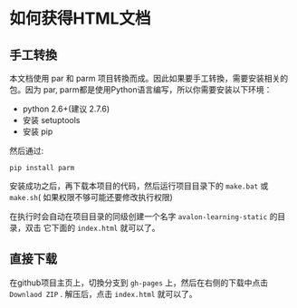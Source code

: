 # 如何获得HTML文档

## 手工转換

本文档使用 par 和 parm 项目转換而成。因此如果要手工转換，需要安装相关的包。因为
par, parm都是使用Python语言编写，所以你需要安装以下环境：

* python 2.6+(建议 2.7.6)
* 安装 setuptools
* 安装 pip

然后通过:

```
pip install parm
```

安装成功之后，再下载本项目的代码，然后运行项目目录下的 `make.bat` 或 `make.sh`(
如果权限不够可能还要修改执行权限)

在执行时会自动在项目目录的同级创建一个名字 `avalon-learning-static` 的目录，双击
它下面的 `index.html` 就可以了。

## 直接下载

在github项目主页上，切換分支到 `gh-pages` 上，然后在右侧的下载中点击 `Downlaod ZIP` .
解压后，点击 `index.html` 就可以了。